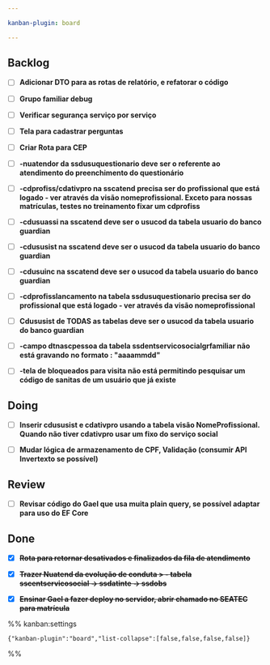 ```yaml
---

kanban-plugin: board

---
```


## Backlog

- [ ] **Adicionar DTO para as rotas de relatório, e refatorar o código**
- [ ] **Grupo familiar debug**
- [ ] **Verificar segurança serviço por serviço**
- [ ] **Tela para cadastrar perguntas**
- [ ] **Criar Rota para CEP**
- [ ] **-nuatendor da ssdusuquestionario deve ser o referente ao atendimento do preenchimento do questionário**
- [ ] **-cdprofiss/cdativpro na sscatend precisa ser do profissional que está logado - ver através da visão nomeprofissional. Exceto para nossas matrículas, testes no treinamento fixar um cdprofiss**
- [ ] **-cdusuassi na sscatend deve ser o usucod da tabela usuario do banco guardian**
- [ ] **-cdususist na sscatend deve ser o usucod da tabela usuario do banco guardian**
- [ ] **-cdusuinc na sscatend deve ser o usucod da tabela usuario do banco guardian**
- [ ] **-cdprofisslancamento na tabela ssdusuquestionario precisa ser do profissional que está logado - ver através da visão nomeprofissional**
- [ ] **Cdususist de TODAS as tabelas deve ser o usucod da tabela usuario do banco guardian**
- [ ] **-campo dtnascpessoa da tabela ssdentservicosocialgrfamiliar não está gravando no formato : "aaaammdd"**
- [ ] **-tela de bloqueados para visita não está permitindo pesquisar um código de sanitas de um usuário que já existe**


## Doing

- [ ] **Inserir cdususist e cdativpro usando a tabela visão NomeProfissional. Quando não tiver cdativpro usar um fixo do serviço social**
- [ ] **Mudar lógica de armazenamento de CPF, Validação (consumir API Invertexto se possível)**


## Review

- [ ] **Revisar código do Gael que usa muita plain query, se possível adaptar para uso do EF Core**


## Done

- [x] ~~**Rota para retornar desativados e finalizados da fila de atendimento**~~
- [x] ~~**Trazer Nuatend da evolução de conduta > - tabela sscentservicosocial -> ssdatinte -> ssdobs**~~
- [x] ~~**Ensinar Gael a fazer deploy no servidor, abrir chamado no SEATEC para matrícula**~~




%% kanban:settings
```
{"kanban-plugin":"board","list-collapse":[false,false,false,false]}
```
%%